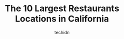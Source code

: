 ---
layout: ampstory
image: https://i0.wp.com/paketmu.com/wp-content/uploads/2023/06/mistura-restaurant-0-in-california-1686363637.jpeg?resize=640,853
author: techidn
featured: false
description: Explore the diverse Restaurant scene in California, home to an incredible selection of 10 establishments catering to every taste. Whether youre in search of iconic favorites or undiscovered
title: The 10 Largest Restaurants Locations in California
cover:
   title: The 10 Largest Restaurants Locations in California
   subtitle: RICKPATE
   background: https://paketmu.com/wp-content/uploads/2023/06/mistura-restaurant-0-in-california-1686363637.jpeg

pages: 
 - layout: thirds
   top: <h1>#1 Scratch</h1>
   bottom: "<p>We ordered the Crab Cake Brioche and Fried Chicken & Waffle.The Crab Cake Brioche was very good; the crab cake was very tasty, the egg poached perfectly, and the brioche </p>"
   background: https://paketmu.com/wp-content/uploads/2023/06/mistura-restaurant-1-in-california-1686363638.jpeg
   backgroundblur: true
 - layout: thirds
   top: <h1>#2 Chez Panisse</h1>
   bottom: "<p>We went there twice and will come back again definitely. We tried the upstairs cafe with our kids(4and 2)and downstairs fine dining without kids. Both experience are exce</p>"
   background: https://paketmu.com/wp-content/uploads/2023/06/mistura-restaurant-2-in-california-1686363639.jpeg
   cta:
      link: https://paketmu.com/the-10-largest-restaurants-locations-in-california/
      text: The 10 Largest Restaurants Locations in California
 - layout: thirds
   top: <h1>#3 The French Laundry</h1>
   bottom: "<p>My wife and I had an exceptional anniversary dinner at The French Laundry. The service was impeccable and the food surpassed all of our expectations. Each dish was expert</p>"
   background: https://paketmu.com/wp-content/uploads/2023/06/mistura-restaurant-3-in-california-1686363639.jpeg
   cta:
      link: https://paketmu.com/the-10-largest-restaurants-locations-in-california/
      text: The 10 Largest Restaurants Locations in California
 - layout: thirds
   top: <h1>#4 Lazy Bear</h1>
   bottom: "<p>3416 19th St, San Francisco, CA 94110, United States</p>"
   background: https://images.unsplash.com/photo-1527066579998-dbbae57f45ce?ixlib=rb-4.0.3&ixid=MnwxMjA3fDB8MHxwaG90by1wYWdlfHx8fGVufDB8fHx8&auto=format&fit=crop&w=640&h=853&q=80
   cta:
      link: https://paketmu.com/the-10-largest-restaurants-locations-in-california/
      text: The 10 Largest Restaurants Locations in California
 - layout: thirds
   top: <h1>#5 Providence</h1>
   bottom: "<p>5955 Melrose Ave, Los Angeles, CA 90038, United States</p>"
   background: https://images.unsplash.com/photo-1484589065579-248aad0d8b13?ixlib=rb-4.0.3&ixid=MnwxMjA3fDB8MHxwaG90by1wYWdlfHx8fGVufDB8fHx8&auto=format&fit=crop&w=640&h=853&q=80
   cta:
      link: https://paketmu.com/the-10-largest-restaurants-locations-in-california/
      text: The 10 Largest Restaurants Locations in California
 - layout: thirds
   top: <h1>#6 The Little Door</h1>
   bottom: "<p>8164 W 3rd St, Los Angeles, CA 90048, United States</p>"
   background: https://images.unsplash.com/photo-1604871000636-074fa5117945?ixlib=rb-4.0.3&ixid=MnwxMjA3fDB8MHxwaG90by1wYWdlfHx8fGVufDB8fHx8&auto=format&fit=crop&w=640&h=853&q=80
   cta:
      link: https://paketmu.com/the-10-largest-restaurants-locations-in-california/
      text: The 10 Largest Restaurants Locations in California
 - layout: thirds
   top: <h1>#7 Mistura Restaurant</h1>
   bottom: "<p>570 Higuera St, San Luis Obispo, CA 93401, United States</p>"
   background: https://images.unsplash.com/photo-1489694553447-4c9339da310d?ixlib=rb-4.0.3&ixid=MnwxMjA3fDB8MHxwaG90by1wYWdlfHx8fGVufDB8fHx8&auto=format&fit=crop&w=640&h=853&q=80
   cta:
      link: https://paketmu.com/the-10-largest-restaurants-locations-in-california/
      text: The 10 Largest Restaurants Locations in California
 - layout: thirds
   middle: Continue reading...
   background: https://images.unsplash.com/photo-1509114397022-ed747cca3f65?ixlib=rb-4.0.3&ixid=MnwxMjA3fDB8MHxwaG90by1wYWdlfHx8fGVufDB8fHx8&auto=format&fit=crop&w=640&h=853&q=80
   cta:
      link: https://paketmu.com/the-10-largest-restaurants-locations-in-california/
      text: The 10 Largest Restaurants Locations in California
      
---